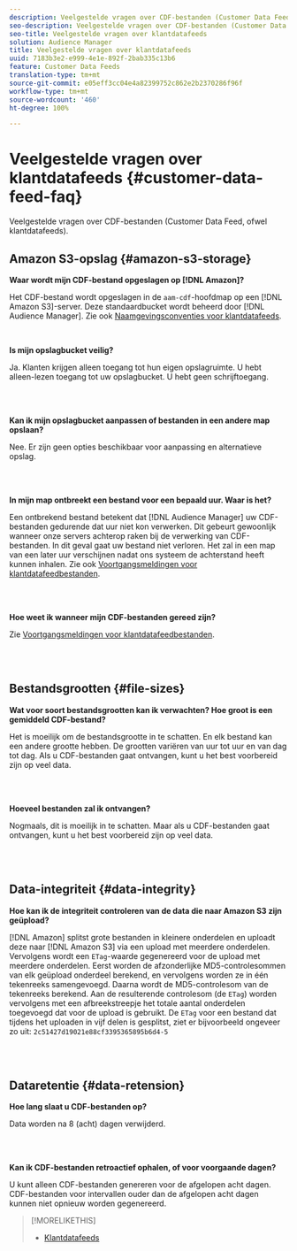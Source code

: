 ```yaml
---
description: Veelgestelde vragen over CDF-bestanden (Customer Data Feed, ofwel klantdatafeeds).
seo-description: Veelgestelde vragen over CDF-bestanden (Customer Data Feed, ofwel klantdatafeeds).
seo-title: Veelgestelde vragen over klantdatafeeds
solution: Audience Manager
title: Veelgestelde vragen over klantdatafeeds
uuid: 7183b3e2-e999-4e1e-892f-2bab335c13b6
feature: Customer Data Feeds
translation-type: tm+mt
source-git-commit: e05eff3cc04e4a82399752c862e2b2370286f96f
workflow-type: tm+mt
source-wordcount: '460'
ht-degree: 100%

---
```



# Veelgestelde vragen over klantdatafeeds {#customer-data-feed-faq}

Veelgestelde vragen over CDF-bestanden (Customer Data Feed, ofwel klantdatafeeds).

## Amazon S3-opslag {#amazon-s3-storage}

**Waar wordt mijn CDF-bestand opgeslagen op [!DNL Amazon]?**

Het CDF-bestand wordt opgeslagen in de `aam-cdf`-hoofdmap op een [!DNL Amazon S3]-server. Deze standaardbucket wordt beheerd door [!DNL Audience Manager]. Zie ook [Naamgevingsconventies voor klantdatafeeds](../features/cdf-files.md#cdf-naming-conventions).

<br>

**Is mijn opslagbucket veilig?**

Ja. Klanten krijgen alleen toegang tot hun eigen opslagruimte. U hebt alleen-lezen toegang tot uw opslagbucket. U hebt geen schrijftoegang.

<br> 

**Kan ik mijn opslagbucket aanpassen of bestanden in een andere map opslaan?**

Nee. Er zijn geen opties beschikbaar voor aanpassing en alternatieve opslag.

<br> 

**In mijn map ontbreekt een bestand voor een bepaald uur. Waar is het?**

Een ontbrekend bestand betekent dat [!DNL Audience Manager] uw CDF-bestanden gedurende dat uur niet kon verwerken. Dit gebeurt gewoonlijk wanneer onze servers achterop raken bij de verwerking van CDF-bestanden. In dit geval gaat uw bestand niet verloren. Het zal in een map van een later uur verschijnen nadat ons systeem de achterstand heeft kunnen inhalen. Zie ook [Voortgangsmeldingen voor klantdatafeedbestanden](../features/cdf-files.md#cdf-file-processing-notifications).

<br> 

**Hoe weet ik wanneer mijn CDF-bestanden gereed zijn?**

Zie [Voortgangsmeldingen voor klantdatafeedbestanden](../features/cdf-files.md#cdf-file-processing-notifications).

<br> 

## Bestandsgrootten {#file-sizes}

**Wat voor soort bestandsgrootten kan ik verwachten? Hoe groot is een gemiddeld CDF-bestand?**

Het is moeilijk om de bestandsgrootte in te schatten. En elk bestand kan een andere grootte hebben. De grootten variëren van uur tot uur en van dag tot dag. Als u CDF-bestanden gaat ontvangen, kunt u het best voorbereid zijn op veel data.

<br> 

**Hoeveel bestanden zal ik ontvangen?**

Nogmaals, dit is moeilijk in te schatten. Maar als u CDF-bestanden gaat ontvangen, kunt u het best voorbereid zijn op veel data.

<br> 

## Data-integriteit {#data-integrity}

**Hoe kan ik de integriteit controleren van de data die naar Amazon S3 zijn geüpload?**

[!DNL Amazon] splitst grote bestanden in kleinere onderdelen en uploadt deze naar [!DNL Amazon S3] via een upload met meerdere onderdelen. Vervolgens wordt een `ETag`-waarde gegenereerd voor de upload met meerdere onderdelen. Eerst worden de afzonderlijke MD5-controlesommen van elk geüpload onderdeel berekend, en vervolgens worden ze in één tekenreeks samengevoegd. Daarna wordt de MD5-controlesom van de tekenreeks berekend. Aan de resulterende controlesom (de `ETag`) worden vervolgens met een afbreekstreepje het totale aantal onderdelen toegevoegd dat voor de upload is gebruikt. De `ETag` voor een bestand dat tijdens het uploaden in vijf delen is gesplitst, ziet er bijvoorbeeld ongeveer zo uit: `2c51427d19021e88cf3395365895b6d4-5`

<br> 

## Dataretentie {#data-retension}

**Hoe lang slaat u CDF-bestanden op?**

Data worden na 8 (acht) dagen verwijderd.

<br> 

**Kan ik CDF-bestanden retroactief ophalen, of voor voorgaande dagen?**

U kunt alleen CDF-bestanden genereren voor de afgelopen acht dagen. CDF-bestanden voor intervallen ouder dan de afgelopen acht dagen kunnen niet opnieuw worden gegenereerd.

>[!MORELIKETHIS]
>
>* [Klantdatafeeds](../features/cdf-files.md)


